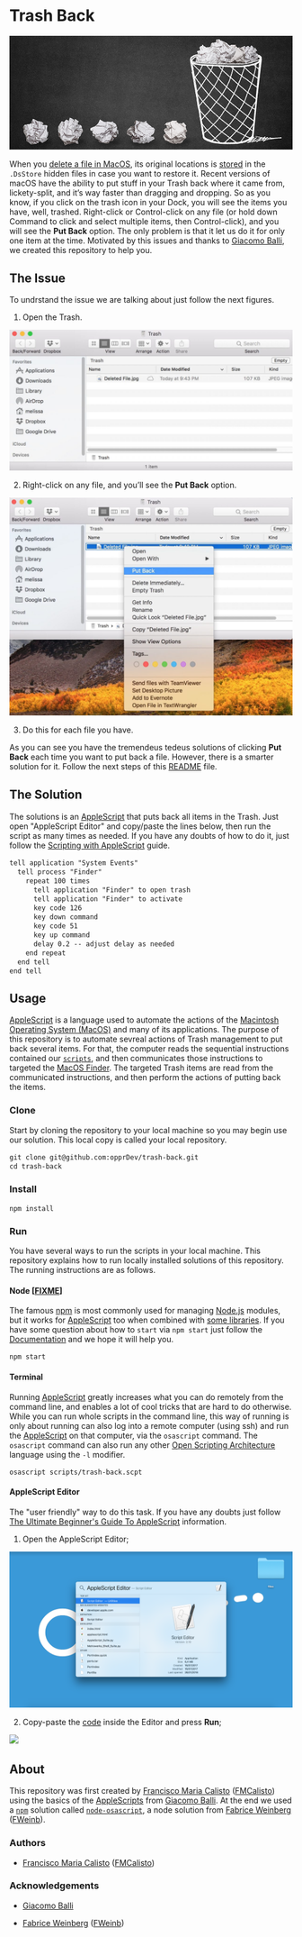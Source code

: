 # Trash Back

<img src="banners/banner_header_1000x400.png"/>

When you [delete a file in MacOS](https://support.apple.com/kb/PH25075), its original locations is [stored](https://en.wikipedia.org/wiki/.DS_Store) in the `.DsStore` hidden files in case you want to restore it. Recent versions of macOS have the ability to put stuff in your Trash back where it came from, lickety-split, and it’s way faster than dragging and dropping. So as you know, if you click on the trash icon in your Dock, you will see the items you have, well, trashed. Right-click or Control-click on any file (or hold down Command to click and select multiple items, then Control-click), and you will see the **Put Back** option. The only problem is that it let us do it for only one item at the time. Motivated by this issues and thanks to [Giacomo Balli](http://giacomoballi.com/), we created this repository to help you.

## The Issue

To undrstand the issue we are talking about just follow the next figures.

1. Open the Trash.

<img src="assets/screen1.png"/>

2. Right-click on any file, and you’ll see the **Put Back** option.

<img src="assets/screen2.png"/>

3. Do this for each file you have.

As you can see you have the tremendeus tedeus solutions of clicking **Put Back** each time you want to put back a file. However, there is a smarter solution for it. Follow the next steps of this [README](https://github.com/opprDev/trash-back/blob/master/README.md) file.

## The Solution

The solutions is an [AppleScript](https://developer.apple.com/library/content/documentation/AppleScript/Conceptual/AppleScriptLangGuide/introduction/ASLR_intro.html) that puts back all items in the Trash. Just open "AppleScript Editor" and copy/paste the lines below, then run the script as many times as needed. If you have any doubts of how to do it, just follow the [Scripting with AppleScript](https://developer.apple.com/library/content/documentation/AppleScript/Conceptual/AppleScriptX/Concepts/work_with_as.html) guide.

```AppleScript
tell application "System Events"
  tell process "Finder"
    repeat 100 times
      tell application "Finder" to open trash
      tell application "Finder" to activate
      key code 126
      key down command
      key code 51
      key up command
      delay 0.2 -- adjust delay as needed
    end repeat
  end tell
end tell
```

## Usage

[AppleScript](https://developer.apple.com/library/content/documentation/AppleScript/Conceptual/AppleScriptLangGuide/introduction/ASLR_intro.html) is a language used to automate the actions of the [Macintosh Operating System (MacOS)](https://en.wikipedia.org/wiki/Macintosh_operating_systems) and many of its applications. The purpose of this repository is to automate sevreal actions of Trash management to put back several items. For that, the computer reads the sequential instructions contained our [`scripts`](https://github.com/opprDev/trash-back/tree/master/scripts), and then communicates those instructions to targeted the [MacOS Finder](https://support.apple.com/en-ca/HT201732). The targeted Trash items are read from the communicated instructions, and then perform the actions of putting back the items.

### Clone

Start by cloning the repository to your local machine so you may begin use our solution. This local copy is called your local repository.

```
git clone git@github.com:opprDev/trash-back.git
cd trash-back
```

### Install

```
npm install
```

### Run

You have several ways to run the scripts in your local machine. This repository explains how to run locally installed solutions of this repository. The running instructions are as follows.

#### Node [[FIXME](https://github.com/FWeinb/node-osascript/issues/13)]

The famous [npm](https://www.npmjs.com/) is most commonly used for managing [Node.js](https://nodejs.org/) modules, but it works for [AppleScript](https://developer.apple.com/library/content/documentation/AppleScript/Conceptual/AppleScriptLangGuide/introduction/ASLR_intro.html) too when combined with [some libraries](https://www.npmjs.com/browse/keyword/applescript). If you have some question about how to `start` via `npm start` just follow the [Documentation](https://docs.npmjs.com/cli/build) and we hope it will help you.

```
npm start
```

#### Terminal

Running [AppleScript](https://developer.apple.com/library/content/documentation/AppleScript/Conceptual/AppleScriptLangGuide/introduction/ASLR_intro.html) greatly increases what you can do remotely from the command line, and enables a lot of cool tricks that are hard to do otherwise. While you can run whole scripts in the command line, this way of running is only about running can also log into a remote computer (using ssh) and run the [AppleScript](https://developer.apple.com/library/content/documentation/AppleScript/Conceptual/AppleScriptLangGuide/introduction/ASLR_intro.html) on that computer, via the `osascript` command. The `osascript` command can also run any other [Open Scripting Architecture](https://developer.apple.com/library/content/documentation/AppleScript/Conceptual/AppleScriptX/Concepts/osa.html) language using the `-l` modifier.

```
osascript scripts/trash-back.scpt
```

#### AppleScript Editor

The "user friendly" way to do this task. If you have any doubts just follow [The Ultimate Beginner's Guide To AppleScript](https://computers.tutsplus.com/tutorials/the-ultimate-beginners-guide-to-applescript--mac-3436) information.

1. Open the AppleScript Editor;

<img src="assets/screen3.png"/>

2. Copy-paste the [code](https://github.com/opprDev/trash-back#the-solution) inside the Editor and press **Run**;

<img src="assets/screen4.png"/>

## About

This repository was first created by [Francisco Maria Calisto](http://www.franciscocalisto.me/) ([FMCalisto](https://github.com/FMCalisto)) using the basics of the [AppleScripts](https://developer.apple.com/library/content/documentation/AppleScript/Conceptual/AppleScriptLangGuide/introduction/ASLR_intro.html) from [Giacomo Balli](http://giacomoballi.com/). At the end we used a [`npm`](https://www.npmjs.com/) solution called [`node-osascript`](https://www.npmjs.com/package/node-osascript), a node solution from [Fabrice Weinberg](https://www.npmjs.com/~fweinb) ([FWeinb](https://github.com/FWeinb)).

### Authors

- [Francisco Maria Calisto](http://www.franciscocalisto.me/) ([FMCalisto](https://github.com/FMCalisto))

### Acknowledgements

- [Giacomo Balli](http://giacomoballi.com/)

- [Fabrice Weinberg](https://www.npmjs.com/~fweinb) ([FWeinb](https://github.com/FWeinb))
